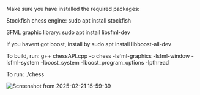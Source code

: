 Make sure you have installed the required packages:

Stockfish chess engine: sudo apt install stockfish

SFML graphic library: sudo apt install libsfml-dev

If you havent got boost, install by sudo apt install libboost-all-dev

To build, run: g++ chessAPI.cpp -o chess -lsfml-graphics -lsfml-window -lsfml-system -lboost_system -lboost_program_options -lpthread

To run: ./chess

![Screenshot from 2025-02-21 15-59-39](https://github.com/user-attachments/assets/c686e9f6-5685-4107-b0f0-89371f49dd3a)
